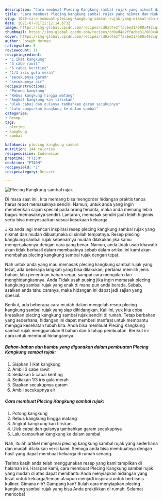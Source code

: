 ```yaml
---
description: "Cara membuat Plecing Kangkung sambal rujak yang nikmat dan Mudah Dibuat"
title: "Cara membuat Plecing Kangkung sambal rujak yang nikmat dan Mudah Dibuat"
slug: 1025-cara-membuat-plecing-kangkung-sambal-rujak-yang-nikmat-dan-mudah-dibuat
date: 2021-07-01T22:12:14.673Z
image: https://img-global.cpcdn.com/recipes/cd0ad4e2ffacbe31/680x482cq70/plecing-kangkung-sambal-rujak-foto-resep-utama.jpg
thumbnail: https://img-global.cpcdn.com/recipes/cd0ad4e2ffacbe31/680x482cq70/plecing-kangkung-sambal-rujak-foto-resep-utama.jpg
cover: https://img-global.cpcdn.com/recipes/cd0ad4e2ffacbe31/680x482cq70/plecing-kangkung-sambal-rujak-foto-resep-utama.jpg
author: Joseph Norman
ratingvalue: 5
reviewcount: 11
recipeingredient:
- "1 ikat kangkung"
- "3 cabe rawit"
- "5 cabai keriting"
- "1/3 iris gula merah"
- "secukupnya garam"
- "secukupnya air"
recipeinstructions:
- "Potong kangkung"
- "Rebus kangkung hingga matang"
- "Angkat kangkung kan tiriskan"
- "Ulek cabai dan gulanya tambahkan garam secukupnya"
- "Lalu campurkan kangkung ke dalam sambal"
categories:
- Resep
tags:
- plecing
- kangkung
- sambal

katakunci: plecing kangkung sambal 
nutrition: 144 calories
recipecuisine: Indonesian
preptime: "PT15M"
cooktime: "PT40M"
recipeyield: "2"
recipecategory: Dessert

---
```



![Plecing Kangkung sambal rujak](https://img-global.cpcdn.com/recipes/cd0ad4e2ffacbe31/680x482cq70/plecing-kangkung-sambal-rujak-foto-resep-utama.jpg)

Di masa  saat ini , kita memang bisa mengorder hidangan praktis tanpa harus repot memasaknya sendiri. Namun, untuk anda yang ingin memberikan sajian special pada orang tercinta, maka anda memang lebih bagus memasaknya sendiri. Lantaran, memasak sendiri jauh lebih higienis serta bisa menyesuaikan sesuai kesukaan keluarga.

Jika anda lagi mencari inspirasi resep plecing kangkung sambal rujak yang nikmat dan mudah dibuat,maka di sinilah tempatnya. Resep plecing kangkung sambal rujak  sebenarnya mudah dilakukan jika kamu mengerjakannya dengan cara yang benar. Namun, anda tidak usah khawatir akan tidak berhasil dalam membuatnya 
sebab dalam artikel ini kami akan membahas plecing kangkung sambal rujak dengan tepat.  



Nah untuk anda yang mau memasak plecing kangkung sambal rujak yang lezat, ada beberapa langkah yang bisa dilakukan, pertama memilih jenis bahan, lalu penentuan bahan segar, sampai cara mengolah dan menghidangkannya. Anda Tidak usah pusing jika ingin memasak plecing kangkung sambal rujak yang enak di mana pun anda berada. Sebab, asalkan anda  tahu caranya, maka hidangan ini dapat jadi sajian yang spesial.

Berikut, ada beberapa cara mudah dalam mengolah resep plecing kangkung sambal rujak yang siap dihidangkan. Kali ini, yuk kita coba kreasikan plecing kangkung sambal rujak sendiri di rumah. Tetap berbahan yang sederhana, hidangan ini dapat memberi manfaat untuk membantu menjaga kesehatan tubuh kita. Anda bisa membuat Plecing Kangkung sambal rujak menggunakan 6 bahan dan 5 tahap pembuatan. Berikut ini cara untuk membuat hidangannya.

<!--inarticleads1-->

##### Bahan-bahan dan bumbu yang digunakan dalam pembuatan Plecing Kangkung sambal rujak:

1. Siapkan 1 ikat kangkung
1. Ambil 3 cabe rawit
1. Sediakan 5 cabai keriting
1. Sediakan 1/3 iris gula merah
1. Siapkan secukupnya garam
1. Ambil secukupnya air




<!--inarticleads2-->

##### Cara membuat Plecing Kangkung sambal rujak:

1. Potong kangkung
1. Rebus kangkung hingga matang
1. Angkat kangkung kan tiriskan
1. Ulek cabai dan gulanya tambahkan garam secukupnya
1. Lalu campurkan kangkung ke dalam sambal




Nah, itulah artikel mengenai  plecing kangkung sambal rujak  yang sederhana dan mudah dilakukan versi kami. Semoga anda bisa membuatnya dengan hasil yang dapat membuat keluarga di rumah senang. 

Terima kasih anda telah menggunakan resep yang kami tampilkan di halaman ini. Harapan kami, cara membuat  Plecing Kangkung sambal rujak yang mudah di atas dapat membantu Anda menyiapkan hidangan yang lezat untuk keluarga/teman ataupun menjadi inspirasi untuk berbisnis kuliner. Gimana nih? Gampang kan? Itulah cara menyiapkan plecing kangkung sambal rujak yang bisa Anda praktikkan di rumah. Selamat mencoba!

